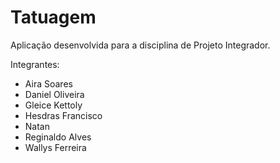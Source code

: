 # Tatuagem

Aplicação desenvolvida para a disciplina de Projeto Integrador. 


Integrantes:
- Aira Soares
- Daniel Oliveira
- Gleice Kettoly
- Hesdras Francisco
- Natan
- Reginaldo Alves
- Wallys Ferreira

